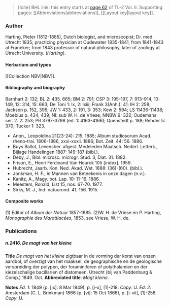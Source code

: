 > [!cite] BHL link: this entry starts at [page 62](https://www.biodiversitylibrary.org/item/103253#page/88/mode/1up) of TL-2 Vol. II.
> Supporting pages: [[Abbreviations|abbreviations]], [[Layout key|layout key]].

### Author

Harting, Pieter (1812-1885), Dutch biologist, and microscopist; Dr. med. Utrecht 1835; practicing physician at Oudewater 1835-1841, from 1841-1843 at Franeker; from 1843 professor of natural philosophy, later of zoology at Utrecht University. (*Harting*).

#### Herbarium and types

[[Collection NBV|NBV]].

#### Bibliography and biography

Barnhart 2: 132; BL 2: 435, 665; BM 2: 791; CSP 3: 195-197, 7: 913-914, 10: 149, 12: 314, 15: 663; De Toni 1: lx, 2: lxiii; Frank 3(Anh.): 41; IH 2: 258; Jackson p. 152, 395; JW 1: 433, 2: 191, 3: 353; Kew 2: 594; LS 11436-11438; Moebius p. 434, 439; NI: sub W. H. de Vriese; NNBW 9: 322; Oudemans ser. 2. 2: 253; PR 3797-3798 (ed. 1: 4163-4166); Quenstedt p. 188; Rehder 5: 370; Tucker 1: 323.
- Anon., Leopoldina 21(23-24): 215. 1885; Album studiosorum Acad. rheno-trai. 1806-1886, xxxi-xxxii. 1886; Bot. Zeit. 44: 56. 1886.
- Buys Ballot, Levensber. afgest. Medeleden Maatsch. Nederl. Letterk., Bijlage Handelingen 1887: 149-187 (bibl.).
- Deby, J., Bibl. microsc. microgr. Stud. 3, Diat. 31. 1882.
- Frison, E., Henri Ferdinand Van Heurck 105 \[index\]. 1959.
- Hubrecht, Jaarb. Kon. Ned. Akad. Wet. 1888: (36)-(60). (bibl.).
- Jonkman, H. F., *in* Mannen van Beteekenis in onze dagen (n.v.).
- Kanitz, A., Magy. bot. Lap. 10: 11-16. 1886.
- Meesters, Ronald, List 15, nos. 67-70. 1977.
- Sirks, M. J., Ind. natuurond. 41, 156. 1915.

#### Composite works

(1) Editor of *Album der Natuur* 1857-1885.
(2)W. H. de Vriese en P. Harting, *Monographie des Marattiacées*, 1853, see Vriese, W. H. de.

### Publications

##### n.2416. De magt van het kleine

**Title**
*De magt van het kleine* zigtbaar in de vorming der korst van onzen aardbol, of overzigt van het maaksel, de geographische en de geologische verspreiding der polypen, der foraminiferen of polythalamien en der kiezelschalige bacillarien of diatomeen. Utrecht (bij van Paddenburg & Comp.) 1849. Oct.
**Abbreviated title**: *Magt kleine*.

**Notes**
*Ed. 1*: 1849 (p. \[ix\]: 8 Mar 1849), p. \[i-x\], \[1\]-218. *Copy*: U.
*Ed. 2*: Amsterdam (C. L. Brinkman) 1866 (p. \[vi\]: 15 Oct 1866), p. \[i-vii\], \[1\]-258. *Copy*: U.

